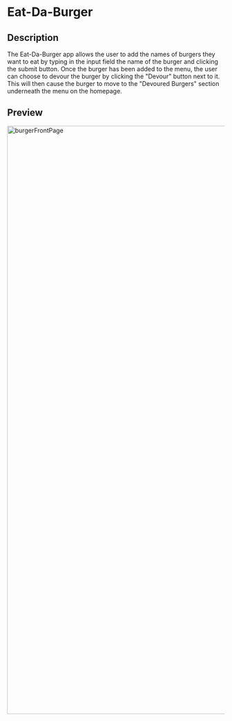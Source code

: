 # Eat-Da-Burger


Description
------------
The Eat-Da-Burger app allows the user to add the names of burgers they want to eat by typing in the input field the name of the burger and clicking the submit button. Once the burger has been added to the menu, the user can choose to devour the burger by clicking the "Devour" button next to it. This will then cause the burger to move to the "Devoured Burgers" section underneath the menu on the homepage. 

Preview
------------

<img width="1359" alt="burgerFrontPage" src="https://user-images.githubusercontent.com/50416482/60739848-44929780-9f18-11e9-91da-586c08df6bf8.png">
